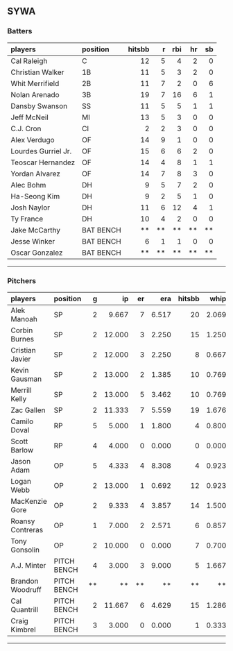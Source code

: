 ## SYWA

### Batters

 
|players             |position  | hitsbb|  r| rbi| hr| sb| 
|:-------------------|:---------|------:|--:|---:|--:|--:| 
|Cal Raleigh         |C         |     12|  5|   4|  2|  0| 
|Christian Walker    |1B        |     11|  5|   3|  2|  0| 
|Whit Merrifield     |2B        |     11|  7|   2|  0|  6| 
|Nolan Arenado       |3B        |     19|  7|  16|  6|  1| 
|Dansby Swanson      |SS        |     11|  5|   5|  1|  1| 
|Jeff McNeil         |MI        |     13|  5|   3|  0|  0| 
|C.J. Cron           |CI        |      2|  2|   3|  0|  0| 
|Alex Verdugo        |OF        |     14|  9|   1|  0|  0| 
|Lourdes Gurriel Jr. |OF        |     15|  6|   6|  2|  0| 
|Teoscar Hernandez   |OF        |     14|  4|   8|  1|  1| 
|Yordan Alvarez      |OF        |     14|  7|   8|  3|  0| 
|Alec Bohm           |DH        |      9|  5|   7|  2|  0| 
|Ha-Seong Kim        |DH        |      9|  2|   5|  1|  0| 
|Josh Naylor         |DH        |     11|  6|  12|  4|  1| 
|Ty France           |DH        |     10|  4|   2|  0|  0| 
|Jake McCarthy       |BAT BENCH |     **| **|  **| **| **| 
|Jesse Winker        |BAT BENCH |      6|  1|   1|  0|  0| 
|Oscar Gonzalez      |BAT BENCH |     **| **|  **| **| **| 


* * *

### Pitchers

 
|players          |position    |  g|     ip| er|   era| hitsbb|  whip| so|  w| sv| 
|:----------------|:-----------|--:|------:|--:|-----:|------:|-----:|--:|--:|--:| 
|Alek Manoah      |SP          |  2|  9.667|  7| 6.517|     20| 2.069|  8|  0|  0| 
|Corbin Burnes    |SP          |  2| 12.000|  3| 2.250|     15| 1.250| 14|  1|  0| 
|Cristian Javier  |SP          |  2| 12.000|  3| 2.250|      8| 0.667| 16|  2|  0| 
|Kevin Gausman    |SP          |  2| 13.000|  2| 1.385|     10| 0.769| 19|  0|  0| 
|Merrill Kelly    |SP          |  2| 13.000|  5| 3.462|     10| 0.769| 15|  1|  0| 
|Zac Gallen       |SP          |  2| 11.333|  7| 5.559|     19| 1.676|  8|  1|  0| 
|Camilo Doval     |RP          |  5|  5.000|  1| 1.800|      4| 0.800|  9|  0|  3| 
|Scott Barlow     |RP          |  4|  4.000|  0| 0.000|      0| 0.000|  4|  1|  2| 
|Jason Adam       |OP          |  5|  4.333|  4| 8.308|      4| 0.923|  5|  1|  2| 
|Logan Webb       |OP          |  2| 13.000|  1| 0.692|     12| 0.923| 10|  0|  0| 
|MacKenzie Gore   |OP          |  2|  9.333|  4| 3.857|     14| 1.500| 10|  0|  0| 
|Roansy Contreras |OP          |  1|  7.000|  2| 2.571|      6| 0.857|  1|  0|  0| 
|Tony Gonsolin    |OP          |  2| 10.000|  0| 0.000|      7| 0.700|  9|  2|  0| 
|A.J. Minter      |PITCH BENCH |  4|  3.000|  3| 9.000|      5| 1.667|  4|  0|  0| 
|Brandon Woodruff |PITCH BENCH | **|     **| **|    **|     **|    **| **| **| **| 
|Cal Quantrill    |PITCH BENCH |  2| 11.667|  6| 4.629|     15| 1.286|  8|  0|  0| 
|Craig Kimbrel    |PITCH BENCH |  3|  3.000|  0| 0.000|      1| 0.333|  8|  1|  1| 


* * *


